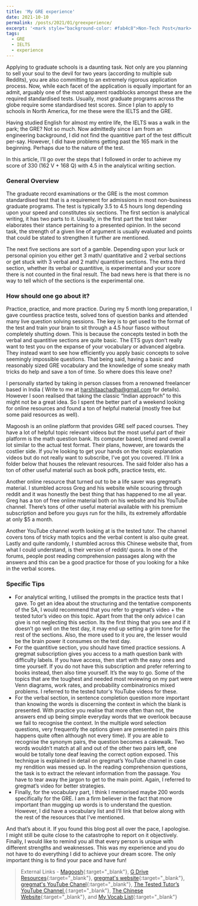 ```yaml
---
title: 'My GRE experience'
date: 2021-10-10
permalink: /posts/2021/01/greexperience/
excerpt: '<mark style="background-color: #fab4c8">Non-Tech Post</mark> Navigating the GRE: Strategies, Resources, and Insights for Conquering the Graduate School Admission Test.'
tags:
  - GRE
  - IELTS
  - experience
---
```


Applying to graduate schools is a daunting task. Not only are you planning to sell your soul to the devil for two years (according to multiple sub Reddits), you are also committing to an extremely rigorous application process. Now, while each facet of the application is equally important for an admit, arguably one of the most apparent roadblocks amongst these are the required standardised tests. Usually, most graduate programs across the globe require some standardised test scores. Since I plan to apply to schools in North America, for me these were the IELTS and the GRE.

Having studied English for almost my entire life, the IELTS was a walk in the park; the GRE? Not so much. Now admittedly since I am from an engineering background, I did not find the quantitive part of the test difficult per-say. However, I did have problems getting past the 165 mark in the beginning. Perhaps due to the nature of the test.

In this article, I’ll go over the steps that I followed in order to achieve my score of 330 (162 V + 168 Q) with 4.5 in the analytical writing section.

<h3>General Overview</h3>

The graduate record examinations or the GRE is the most common standardised test that is a requirement for admissions in most non-business graduate programs. The test is typically 3.5 to 4.5 hours long depending upon your speed and constitutes six sections. The first section is analytical writing, it has two parts to it. Usually, in the first part the test taker elaborates their stance pertaining to a presented opinion. In the second task, the strength of a given line of argument is usually evaluated and points that could be stated to strengthen it further are mentioned.

The next five sections are sort of a gamble. Depending upon your luck or personal opinion you either get 3 math/ quantitative and 2 verbal sections or get stuck with 3 verbal and 2 math/ quantitive sections. The extra third section, whether its verbal or quantitive, is experimental and your score there is not counted in the final result. The bad news here is that there is no way to tell which of the sections is the experimental one.

<h3>How should one go about it?</h3>

Practice, practice, and more practice. During my 5 month long preparation, I gave countless practice tests, solved tons of question banks and attended many live question solving sessions. The key is to get used to the format of the test and train your brain to sit through a 4.5 hour fiasco without completely shutting down. This is because the concepts tested in both the verbal and quantitive sections are quite basic. The ETS guys don’t really want to test you on the expanse of your vocabulary or advanced algebra. They instead want to see how efficiently you apply basic concepts to solve seemingly impossible questions. That being said, having a basic and reasonably sized GRE vocabulary and the knowledge of some sneaky math tricks do help and save a ton of time. So where does this leave one?

I personally started by taking in person classes from a renowned freelancer based in India ( Write to me at harshitaachadha@gmail.com for details). However I soon realised that taking the classic “Indian approach” to this might not be a great idea. So I spent the better part of a weekend looking for online resources and found a ton of helpful material (mostly free but some paid resources as well).

Magoosh is an online platform that provides GRE self paced courses. They have a lot of helpful topic relevant videos but the most useful part of their platform is the math question bank. Its computer based, timed and overall a lot similar to the actual test format. Their plans, however, are towards the costlier side. If you’re looking to get your hands on the topic explanation videos but do not really want to subscribe, I’ve got you covered. I’ll link a folder below that houses the relevant resources. The said folder also has a ton of other useful material such as book pdfs, practice tests, etc.

Another online resource that turned out to be a life saver was gregmat’s material. I stumbled across Greg and his website while scouring through reddit and it was honestly the best thing that has happened to me all year. Greg has a ton of free online material both on his website and his YouTube channel. There’s tons of other useful material available with his premium subscription and before you guys run for the hills, its extremely affordable at only $5 a month.

Another YouTube channel worth looking at is the tested tutor. The channel covers tons of tricky math topics and the verbal content is also quite great. Lastly and quite randomly, I stumbled across this Chinese website that, from what I could understand, is their version of reddit/ quora. In one of the forums, people post reading comprehension passages along with the answers and this can be a good practice for those of you looking for a hike in the verbal scores.

<h3>Specific Tips</h3>
<ul>
<li>
For analytical writing, I utilised the prompts in the practice tests that I gave. To get an idea about the structuring and the tentative components of the SA, I would recommend that you refer to gregmat’s video + the tested tutor’s video on this topic. Apart from that the only advice I can give is not neglecting this section. Its the first thing that you see and if it doesn’t go well on the test day, it may end up setting a grim tone for the rest of the sections. Also, the more used to it you are, the lesser would be the brain power it consumes on the test day.
</li>
<li>
For the quantitive section, you should have timed practice sessions. A gregmat subscription gives you access to a math question bank with difficulty labels. If you have access, then start with the easy ones and time yourself. If you do not have this subscription and prefer referring to books instead, then also time yourself. It’s the way to go. Some of the topics that are the toughest and needed most reviewing on my part were Venn diagrams, work rates, and probability combinatronics mixed problems. I referred to the tested tutor's YouTube videos for these.
</li>
<li>
For the verbal section, in sentence completion question more important than knowing the words is discerning the context in which the blank is presented. With practice you realise that more often than not, the answers end up being simple everyday words that we overlook because we fail to recognise the context. In the multiple word selection questions, very frequently the options given are presented in pairs (this happens quite often although not every time). If you are able to recognise the synonym pairs, the question becomes a cakewalk. Two words wouldn’t match at all and out of the other two pairs left, one would be totally tone deaf leaving the correct option exposed. This technique is explained in detail on gregmat’s YouTube channel in case my rendition was messed up. In the reading comprehension questions, the task is to extract the relevant information from the passage. You have to tear away the jargon to get to the main point. Again, I referred to gregmat’s video for better strategies.
</li>
<li>
Finally, for the vocabulary part, I think I memorised maybe 200 words specifically for the GRE. I am a firm believer in the fact that more important than mugging up words is to understand the question. However, I did have a vocabulary list and I’ll link that below along with the rest of the resources that I’ve mentioned.
</li>
</ul>

And that’s about it. If you found this blog post all over the pace, I apologise. I might still be quite close to the catastrophe to report on it objectively. Finally, I would like to remind you all that every person is unique with different strengths and weaknesses. This was my experience and you do not have to do everything I did to achieve your dream score. The only important thing is to find your pace and have fun!

> External Links - [Magoosh](https://magoosh.com/){:target="_blank"}, [G Drive Resources](https://drive.google.com/drive/u/0/folders/1tIFPRS_LC7XwLgR1hT5lnbp3-PPnjdgB){:target="_blank"}, [gregmat's website](https://www.gregmat.com/){:target="_blank"}, [gregmat's YouTube Chanel](https://www.youtube.com/channel/UCktwzce9ncy_K78l1KBZkYQ){:target="_blank"}, [The Tested Tutor’s YouTube Channel ](https://www.youtube.com/c/TheTestedTutor){:target="_blank"}, [The Chinese Website](https://zhuanlan.zhihu.com/p/105122499){:target="_blank"}, and [My Vocab List](https://docs.google.com/spreadsheets/d/1edWRDm1aoWx8_r1Q8M-d9eYhVAWgDxnK6-cuHgWSUXU/edit?usp=sharing){:target="_blank"}
